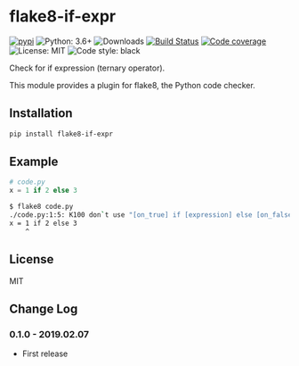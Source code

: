 # flake8-if-expr

[![pypi](https://img.shields.io/badge/pypi-0.1.0-orange.svg)](https://pypi.org/project/flake8-if-expr)
![Python: 3.6+](https://img.shields.io/badge/Python-3.6+-blue.svg)
![Downloads](https://img.shields.io/pypi/dm/flake8-if-expr.svg)
[![Build Status](https://travis-ci.org/Afonasev/flake8-if-expr.svg?branch=master)](https://travis-ci.org/Afonasev/flake8-if-expr)
[![Code coverage](https://codecov.io/gh/afonasev/flake8-if-expr/branch/master/graph/badge.svg)](https://codecov.io/gh/afonasev/flake8-if-expr)
![License: MIT](https://img.shields.io/badge/License-MIT-green.svg)
![Code style: black](https://img.shields.io/badge/Style-Black-lightgrey.svg)

Check for if expression (ternary operator).

This module provides a plugin for flake8, the Python code checker.

## Installation

```bash
pip install flake8-if-expr
```

## Example

```python
# code.py
x = 1 if 2 else 3
```

```bash
$ flake8 code.py
./code.py:1:5: K100 don`t use "[on_true] if [expression] else [on_false]" syntax
x = 1 if 2 else 3
    ^
```

## License

MIT

## Change Log

### 0.1.0 - 2019.02.07

* First release
